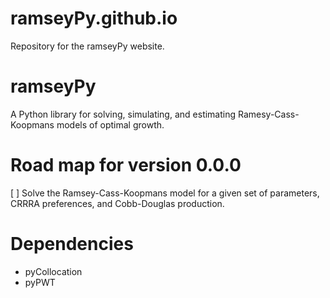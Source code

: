 # ramseyPy.github.io
Repository for the ramseyPy website.

# ramseyPy
A Python library for solving, simulating, and estimating Ramesy-Cass-Koopmans models of optimal growth.

# Road map for version 0.0.0

[ ] Solve the Ramsey-Cass-Koopmans model for a given set of parameters, CRRRA preferences, and Cobb-Douglas production.

# Dependencies

* pyCollocation
* pyPWT 

